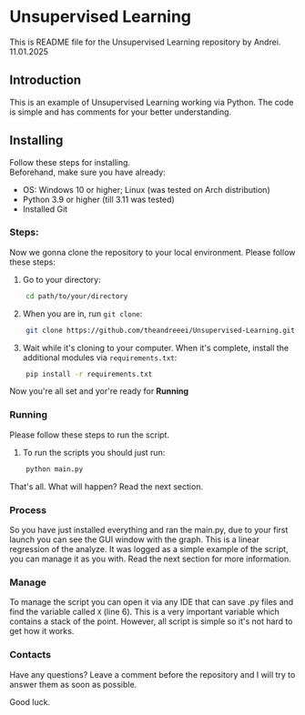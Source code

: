 # Unsupervised Learning

This is README file for the Unsupervised Learning repository by Andrei. 11.01.2025

## Introduction
This is an example of Unsupervised Learning working via Python. The code is simple and has comments for your better understanding.

## Installing
Follow these steps for installing.  
Beforehand, make sure you have already:

* OS: Windows 10 or higher; Linux (was tested on Arch distribution)
* Python 3.9 or higher (till 3.11 was tested)
* Installed Git

### Steps:

Now we gonna clone the repository to your local environment. Please follow these steps:
1. Go to your directory:  
```bash 
    cd path/to/your/directory
``` 
2. When you are in, run `git clone`:
```bash 
    git clone https://github.com/theandreeei/Unsupervised-Learning.git
``` 
3. Wait while it's cloning to your computer. When it's complete, install the additional modules via `requirements.txt`:
```bash 
    pip install -r requirements.txt
``` 

Now you're all set and yor're ready for **Running**

### Running
Please follow these steps to run the script.

1. To run the scripts you should just run:
``` bash
    python main.py
``` 

That's all. What will happen? Read the next section.

### Process
So you have just installed everything and ran the main.py, due to your first launch you can see the GUI window with the graph. This is a linear regression of the analyze. It was logged as a simple example of the script, you can manage it as you with. Read the next section for more information.

### Manage
To manage the script you can open it via any IDE that can save .py files and find the variable called `X` (line 6). This is a very important variable which contains a stack of the point. However, all script is simple so it's not hard to get how it works.

### Contacts
Have any questions? Leave a comment before the repository and I will try to answer them as soon as possible.

Good luck.